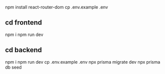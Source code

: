 <!-- # Frontend
Her kan du placere filerne til din frontend -->

npm install react-router-dom
cp .env.example .env


## cd frontend
npm i
npm run dev

## cd backend
npm i
npm run dev
cp .env.example .env
npx prisma migrate dev
npx prisma db seed
